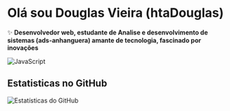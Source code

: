 
# Olá sou Douglas Vieira (htaDouglas)


✨ **Desenvolvedor web, estudante de Analise e desenvolvimento de sistemas (ads-anhanguera) amante de tecnologia, fascinado por inovações**

![JavaScript](https://img.shields.io/badge/-F7DF1E?style=flat&logo=javascript&logoColor=black)


## Estatisticas no GitHub
![Estatísticas do GitHub](https://github-readme-stats.vercel.app/api?username=htaDouglas&theme=radical)




